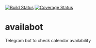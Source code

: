 [![Build Status](https://travis-ci.org/samurang87/availabot.svg?branch=master)](https://travis-ci.org/samurang87/availabot)
[![Coverage Status](https://coveralls.io/repos/github/samurang87/availabot/badge.svg?branch=master)](https://coveralls.io/github/samurang87/availabot?branch=master)

# availabot
Telegram bot to check calendar availability
